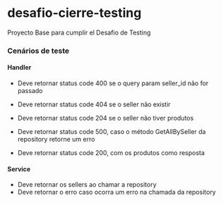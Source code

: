 # desafio-cierre-testing
Proyecto Base para cumplir el Desafio de Testing

### Cenários de teste

#### Handler

* Deve retornar status code 400 se o query param seller_id não for passado

* Deve retornar status code 404 se o seller não existir

* Deve retornar status code 204 se o seller não tiver produtos

* Deve retornar status code 500, caso o método GetAllBySeller da repository retorne um erro

* Deve retornar status code 200, com os produtos como resposta

#### Service

* Deve retornar os sellers ao chamar a repository 
* Deve retornar o erro caso ocorra um erro na chamada da repository

